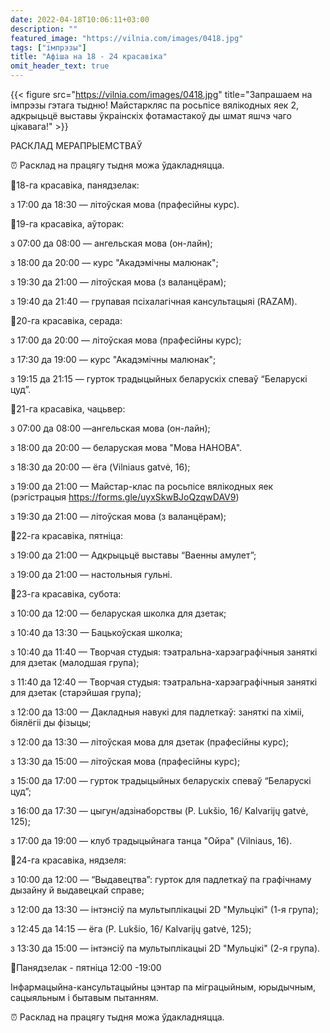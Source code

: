 ```yaml
---
date: 2022-04-18T10:06:11+03:00
description: ""
featured_image: "https://vilnia.com/images/0418.jpg"
tags: ["імпрэзы"]
title: "Афіша на 18 - 24 красавіка"
omit_header_text: true
---
```

{{< figure src="https://vilnia.com/images/0418.jpg" title="Запрашаем на імпрэзы гэтага тыдню! Майстаркляс па росьпісе вялікодных яек 2, адкрыцьцё выставы ўкраінскіх фотамастакоў ды шмат яшчэ чаго цікавага!" >}}


РАСКЛАД МЕРАПРЫЕМСТВАЎ

⏰ Расклад на працягу тыдня можа ўдакладняцца.

📌18-га красавіка, панядзелак:

з 17:00 да 18:30 — літоўская мова (прафесійны курс).

📌19-га красавіка, аўторак:

з 07:00 да 08:00 — ангельская мова (он-лайн);

з 18:00 да 20:00 — курс "Акадэмічны малюнак";

з 19:30 да 21:00 — літоўская мова (з валанцёрам);

з 19:40 да 21:40 — групавая псіхалагічная кансультацыяі (RAZAM).

📌20-га красавіка, серада:

з 17:00 да 20:00 — літоўская мова (прафесійны курс);

з 17:30 да 19:00 — курс "Акадэмічны малюнак";

з 19:15 да 21:15 — гурток традыцыйных беларускіх спеваў “Беларускі цуд”.

📌21-га красавіка, чацьвер:

з 07:00 да 08:00 —ангельская мова (он-лайн);

з 18:00 да 20:00 — беларуская мова "Мова НАНОВА".

з 18:30 да 20:00 — ёга (Vilniaus gatvė, 16);

з 19:00 да 21:00 — Майстар-клас па росьпісе вялікодных яек (рэгістрацыя https://forms.gle/uyxSkwBJoQzqwDAV9)

з 19:30 да 21:00 — літоўская мова (з валанцёрам);

📌22-га красавіка, пятніца:

з 19:00 да 21:00 — Адкрыцьцё выставы “Ваенны амулет”;

з 19:00 да 21:00 — настольныя гульні.

📌23-га красавіка, субота:

з 10:00 да 12:00 — беларуская школка для дзетак;

з 10:40 да 13:30 — Бацькоўская школка;

з 10:40 да 11:40 — Творчая студыя: тэатральна-харэаграфічныя заняткі для дзетак (малодшая група);

з 11:40 да 12:40 — Творчая студыя: тэатральна-харэаграфічныя заняткі для дзетак (старэйшая група);

з 12:00 да 13:00 — Дакладныя навукі для падлеткаў: заняткі па хіміі, біялёгіі ды фізыцы;

з 12:00 да 13:30 — літоўская мова для дзетак (прафесійны курс);

з 13:30 да 15:00 — літоўская мова (прафесійны курс);

з 15:00 да 17:00 — гурток традыцыйных беларускіх спеваў “Беларускі цуд”;

з 16:00 да 17:30 — цыгун/адзінаборствы (P. Lukšio, 16/ Kalvarijų gatvė, 125);

з 17:00 да 19:00 — клуб традыцыйнага танца "Ойра" (Vilniaus, 16).

📌24-га красавіка, нядзеля:

з 10:00 да 12:00 — “Выдавецтва”: гурток для падлеткаў па графічнаму дызайну й выдавецкай справе;

з 12:00 да 13:30 — інтэнсіў па мультыплікацыі 2D "Мульцікі" (1-я група);

з 12:45 да 14:15 — ёга (P. Lukšio, 16/ Kalvarijų gatvė, 125);

з 13:30 да 15:00 — інтэнсіў па мультыплікацыі 2D "Мульцікі" (2-я група).

📍Панядзелак - пятніца 12:00 -19:00

Інфармацыйна-кансультацыйны цэнтар па міграцыйным, юрыдычным, сацыяльным і бытавым пытанням.

⏰ Расклад на працягу тыдня можа ўдакладняцца.

